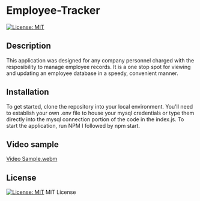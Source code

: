 # Employee-Tracker
[![License: MIT](https://img.shields.io/badge/License-MIT-yellow.svg)](https://opensource.org/licenses/MIT)
## Description

This application was designed for any company personnel charged with the resposibility to manage employee records. It is a one stop spot for viewing and updating an employee database in a speedy, convenient manner. 

## Installation

To get started, clone the repository into your local environment. You'll need to establish your own .env file to house your mysql credentials or type them directly into the mysql connection portion of the code in the index.js. To start the application, run NPM I followed by npm start.

## Video sample
[Video Sample.webm](https://github.com/kmstephens437/Employee-Tracker/assets/117880816/66838582-2a4a-496e-9d5d-a0c70539510c)

## License
[![License: MIT](https://img.shields.io/badge/License-MIT-yellow.svg)](https://opensource.org/licenses/MIT)
MIT License
